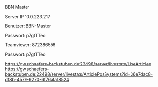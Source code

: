 

BBN Master

Server IP 10.0.223.217

Benutzer: BBN-Master

Passwort: p7gtTTeo  

Teamviewer: 872386556

Passwort: p7gtTTeo





https://gw.schaefers-backstuben.de:22498/server/livestats/LiveArticles
https://gw.schaefers-backstuben.de:22498/server/livestats/ArticlePosSystems?id=36e7dac8-df8b-4579-9270-6f76afa18524